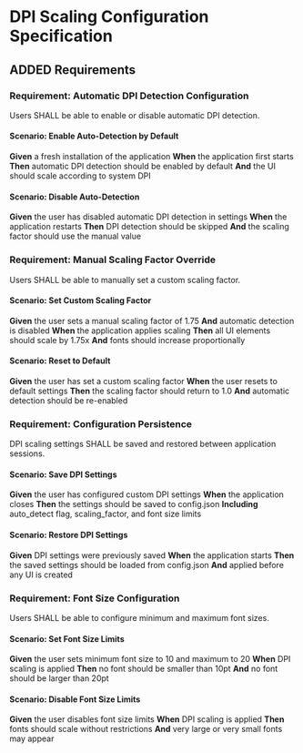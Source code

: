 # DPI Scaling Configuration Specification

## ADDED Requirements

### Requirement: Automatic DPI Detection Configuration
Users SHALL be able to enable or disable automatic DPI detection.

#### Scenario: Enable Auto-Detection by Default
**Given** a fresh installation of the application
**When** the application first starts
**Then** automatic DPI detection should be enabled by default
**And** the UI should scale according to system DPI

#### Scenario: Disable Auto-Detection
**Given** the user has disabled automatic DPI detection in settings
**When** the application restarts
**Then** DPI detection should be skipped
**And** the scaling factor should use the manual value

### Requirement: Manual Scaling Factor Override
Users SHALL be able to manually set a custom scaling factor.

#### Scenario: Set Custom Scaling Factor
**Given** the user sets a manual scaling factor of 1.75
**And** automatic detection is disabled
**When** the application applies scaling
**Then** all UI elements should scale by 1.75x
**And** fonts should increase proportionally

#### Scenario: Reset to Default
**Given** the user has set a custom scaling factor
**When** the user resets to default settings
**Then** the scaling factor should return to 1.0
**And** automatic detection should be re-enabled

### Requirement: Configuration Persistence
DPI scaling settings SHALL be saved and restored between application sessions.

#### Scenario: Save DPI Settings
**Given** the user has configured custom DPI settings
**When** the application closes
**Then** the settings should be saved to config.json
**Including** auto_detect flag, scaling_factor, and font size limits

#### Scenario: Restore DPI Settings
**Given** DPI settings were previously saved
**When** the application starts
**Then** the saved settings should be loaded from config.json
**And** applied before any UI is created

### Requirement: Font Size Configuration
Users SHALL be able to configure minimum and maximum font sizes.

#### Scenario: Set Font Size Limits
**Given** the user sets minimum font size to 10 and maximum to 20
**When** DPI scaling is applied
**Then** no font should be smaller than 10pt
**And** no font should be larger than 20pt

#### Scenario: Disable Font Size Limits
**Given** the user disables font size limits
**When** DPI scaling is applied
**Then** fonts should scale without restrictions
**And** very large or very small fonts may appear